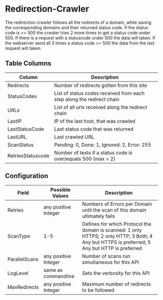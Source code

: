 Redirection-Crawler
============

The redirection crawler follows all the redirects of a domain, while saving
the corresponding domains and their returned status code.
If the status code is >= 500 the crwaler tries 2 more times to get a status
code under 500. If there is a request with a statuscode under 500 the data
will taken. If the webserver send all 3 times a status code >= 500 the data
from the last request will taken.

## Table Columns

| Column |  Description |
| ----------- | ----------- |
| Redirects |  Number of redirects gotten from this site |
| StatusCodes | List of status codes received from each step along the redirect chain |
| URLs | List of all urls received along the redirect chain |
| LastIP | IP of the last host, that was crawled |
| LastStatusCode | Last status code that was returned |
| LastURL | Last crawled URL |
| ScanStatus | Pending: 0, Done: 1, Ignored: 2, Error: 255 |
| RetriesStatuscode | Number of tests if a status code is over/equals 500 (max = 2)|

## Configuration

| Field | Possible Values | Description |
| ----------- | ----------- | ----------- |
| Retries | any positive Integer | Numbers of Errors per Domain until the scan of this domain ultimately fails |
| ScanType | 1-5 | Defines for which Protocol the domain is scanned: 1 only HTTPS; 2 only HTTP; 3 Both; 4 Any but HTTPS is preferred; 5 Any but HTTP is preferred |
| ParallelScans | any positive Integer | Number of scans run simultaneous for this API |
| LogLevel | same as commandline | Sets the verbosity for this API |
| MaxRedirects | any positive Integer | Maximum number of redirects to be followed |
 


